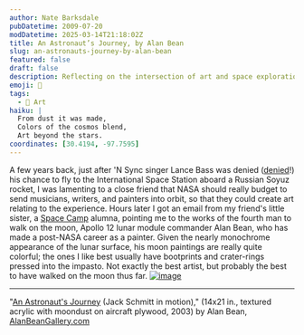 ```yaml
---
author: Nate Barksdale
pubDatetime: 2009-07-20
modDatetime: 2025-03-14T21:18:02Z
title: An Astronaut’s Journey, by Alan Bean
slug: an-astronauts-journey-by-alan-bean
featured: false
draft: false
description: Reflecting on the intersection of art and space exploration, I discovered the vibrant works of Alan Bean, a moonwalker turned painter.
emoji: 🎨
tags:
  - 🎨 Art
haiku: |
  From dust it was made,  
  Colors of the cosmos blend,  
  Art beyond the stars.
coordinates: [30.4194, -97.7595]
---
```


A few years back, just after 'N Sync singer Lance Bass was denied ([denied](http://web.archive.org/web/20130109102023/http://www.hollywood.com/news/No_Space_for_Lance_Bass_/1113310)!) his chance to fly to the International Space Station aboard a Russian Soyuz rocket, I was lamenting to a close friend that NASA should really budget to send musicians, writers, and painters into orbit, so that they could create art relating to the experience. Hours later I got an email from my friend's little sister, a [Space Camp](http://www.spacecamp.com/) alumna, pointing me to the works of the fourth man to walk on the moon, Apollo 12 lunar module commander Alan Bean, who has made a post-NASA career as a painter. Given the nearly monochrome appearance of the lunar surface, his moon paintings are really quite colorful; the ones I like best usually have bootprints and crater-rings pressed into the impasto. Not exactly the best artist, but probably the best to have walked on the moon thus far. [![image](http://culture-making.com/media/AstronautsJourney.jpg)](http://www.alanbeangallery.com/AstronautsJourney-story.html)

---

"[An Astronaut's Journey](http://web.archive.org/web/20210307052508/http://www.alanbeangallery.com/AstronautsJourney-story.html) (Jack Schmitt in motion)," (14x21 in., textured acrylic with moondust on aircraft plywood, 2003) by Alan Bean, [AlanBeanGallery.com](http://www.alanbeangallery.com/)

